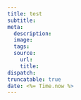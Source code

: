 ```yaml
---
title: test
subtitle: 
meta:
  description: 
  image: 
  tags: 
  source:
    url: 
    title: 
dispatch: 
truncatable: true
date: <%= Time.now %>
---
```

